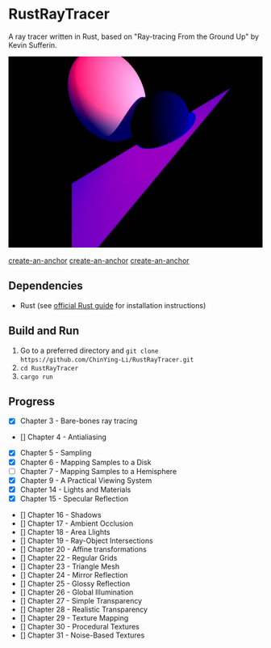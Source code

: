 # RustRayTracer
A ray tracer written in Rust, based on "Ray-tracing From the Ground Up" by Kevin Sufferin.

![Rendered output](https://github.com/ChinYing-Li/RustRayTracer/blob/master/gallery/images/2_sphere_and_triangle.jpg)


[create-an-anchor](##Dependencies)
[create-an-anchor](##Build-and-Run)
[create-an-anchor](##Progress)

## Dependencies
- Rust (see [official Rust guide](https://doc.rust-lang.org/cargo/getting-started/installation.html) for installation instructions)

## Build and Run
1. Go to a preferred directory and `git clone https://github.com/ChinYing-Li/RustRayTracer.git`
2. `cd RustRayTracer`
3. `cargo run`

## Progress
- [x] Chapter 3 - Bare-bones ray tracing
- [] Chapter 4 - Antialiasing
- [x] Chapter 5 - Sampling
- [x] Chapter 6 - Mapping Samples to a Disk
- [ ] Chapter 7 - Mapping Samples to a Hemisphere
- [x] Chapter 9 - A Practical Viewing System
- [x] Chapter 14 - Lights and Materials
- [x] Chapter 15 - Specular Reflection
- [] Chapter 16 - Shadows
- [] Chapter 17 - Ambient Occlusion
- [] Chapter 18 - Area Llights
- [] Chapter 19 - Ray-Object Intersections
- [] Chapter 20 - Affine transformations
- [] Chapter 22 - Regular Grids
- [] Chapter 23 - Triangle Mesh
- [] Chapter 24 - Mirror Reflection
- [] Chapter 25 - Glossy Reflection
- [] Chapter 26 - Global Illumination
- [] Chapter 27 - Simple Transparency
- [] Chapter 28 - Realistic Transparency
- [] Chapter 29 - Texture Mapping 
- [] Chapter 30 - Procedural Textures
- [] Chapter 31 - Noise-Based Textures
